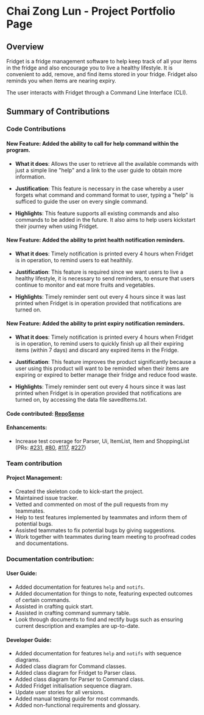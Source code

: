 # Chai Zong Lun - Project Portfolio Page

## Overview
Fridget is a fridge management software to help keep track of all your items in the fridge 
and also encourage you to live a healthy lifestyle.
It is convenient to add, remove, and find items stored in your fridge. 
Fridget also reminds you when items are nearing expiry.

The user interacts with Fridget through a Command Line Interface (CLI). 

## Summary of Contributions

### Code Contributions

#### New Feature: Added the ability to call for help command within the program.
- **What it does**: Allows the user to retrieve all the available commands with just a simple line "help" and a link to
  the user guide to obtain more information.


- **Justification**: This feature is necessary in the case whereby a user forgets what command and command format to user,
  typing a "help" is sufficed to guide the user on every single command.


- **Highlights**: This feature supports all existing commands and also commands to be added in the future. It also aims
  to help users kickstart their journey when using Fridget.

#### New Feature: Added the ability to print health notification reminders.
- **What it does**: Timely notification is printed every 4 hours when Fridget is in operation, to remind users to eat healthily.


- **Justification**: This feature is required since we want users to live a healthy lifestyle, it is necessary to send reminders,
  to ensure that users continue to monitor and eat more fruits and vegetables.


- **Highlights**: Timely reminder sent out every 4 hours since it was last printed when Fridget is in operation
provided that notifications are turned on.

#### New Feature: Added the ability to print expiry notification reminders.
- **What it does**: Timely notification is printed every 4 hours when Fridget is in operation, to remind users to quickly finish up
all their expiring items (within 7 days) and discard any expired items in the Fridge.


- **Justification**: This feature improves the product significantly because a user using this product will want to be reminded
when their items are expiring or expired to better manage their fridge and reduce food waste.


- **Highlights**: Timely reminder sent out every 4 hours since it was last printed when Fridget is in operation provided that
notifications are turned on, by accessing the data file savedItems.txt.

#### Code contributed: [RepoSense](https://nus-cs2113-ay2122s1.github.io/tp-dashboard/?search=&sort=groupTitle&sortWithin=title&timeframe=commit&mergegroup=&groupSelect=groupByRepos&breakdown=true&checkedFileTypes=docs~functional-code~test-code~other&since=2021-09-25&tabOpen=true&tabType=authorship&tabAuthor=zonglun99&tabRepo=AY2122S1-CS2113T-W12-4%2Ftp%5Bmaster%5D&authorshipIsMergeGroup=false&authorshipFileTypes=docs~functional-code~test-code&authorshipIsBinaryFileTypeChecked=false)

#### Enhancements:
- Increase test coverage for Parser, Ui, ItemList, Item and ShoppingList
(PRs: [#231](https://github.com/AY2122S1-CS2113T-W12-4/tp/pull/231), [#80](https://github.com/AY2122S1-CS2113T-W12-4/tp/pull/80),
  [#117](https://github.com/AY2122S1-CS2113T-W12-4/tp/pull/117), [#227](https://github.com/AY2122S1-CS2113T-W12-4/tp/pull/227))


### Team contribution

#### Project Management:
- Created the skeleton code to kick-start the project.
- Maintained issue tracker.
- Vetted and commented on most of the pull requests from my teammates.
- Help to test features implemented by teammates and inform them of potential bugs.
- Assisted teammates to fix potential bugs by giving suggestions.
- Work together with teammates during team meeting to proofread codes and documentations.

### Documentation contribution:

#### User Guide:
  - Added documentation for features `help` and `notifs`.
  - Added documentation for things to note, featuring expected outcomes of certain commands.
  - Assisted in crafting quick start.
  - Assisted in crafting command summary table.
  - Look through documents to find and rectify bugs such as ensuring current description and examples are up-to-date.

#### Developer Guide:
  - Added documentation for features `help` and `notifs` with sequence diagrams.
  - Added class diagram for Command classes.
  - Added class diagram for Fridget to Parser class.
  - Added class diagram for Parser to Command class.
  - Added Fridget initialisation sequence diagram.
  - Update user stories for all versions.
  - Added manual testing guide for most commands.
  - Added non-functional requirements and glossary.
